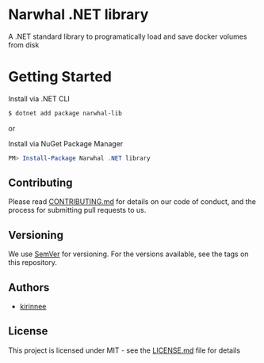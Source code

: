 # Narwhal .NET library

A .NET standard library to programatically load and save docker volumes from disk

# Getting Started

Install via .NET CLI
```bash
$ dotnet add package narwhal-lib
```

or 

Install via NuGet Package Manager
```powershell
PM> Install-Package Narwhal .NET library
```

## Contributing
Please read [CONTRIBUTING.md](CONTRIBUTING.MD) for details on our code of conduct, and the process for submitting pull requests to us.

## Versioning 
We use [SemVer](https://semver.org/) for versioning. For the versions available, see the tags on this repository.

## Authors
* [kirinnee](mailto:kirinnee97@gmail.com) 

## License
This project is licensed under MIT - see the [LICENSE.md](LICENSE.MD) file for details